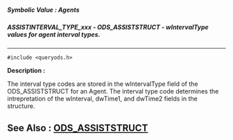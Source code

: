 ##### Symbolic Value : Agents
##### ASSISTINTERVAL_TYPE_xxx - ODS_ASSISTSTRUCT - wIntervalType values for agent interval types.
---
```
#include <queryods.h>
```
**Description :**

The interval type codes are stored in the wIntervalType field of the 
ODS_ASSISTSTRUCT for an Agent.  The interval type code determines the 
intrepretation of the wInterval, dwTime1, and dwTime2 fields in the structure.

**See Also :**
[ODS_ASSISTSTRUCT](/domino-c-api-docs/reference/Data/ODS_ASSISTSTRUCT)
---
